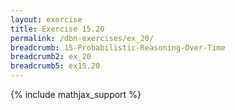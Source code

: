 ```yaml
---
layout: exercise
title: Exercise 15.20
permalink: /dbn-exercises/ex_20/
breadcrumb: 15-Probabilistic-Reasoning-Over-Time
breadcrumb2: ex_20
breadcrumb5: ex15.20
---
```


{% include mathjax_support %}



